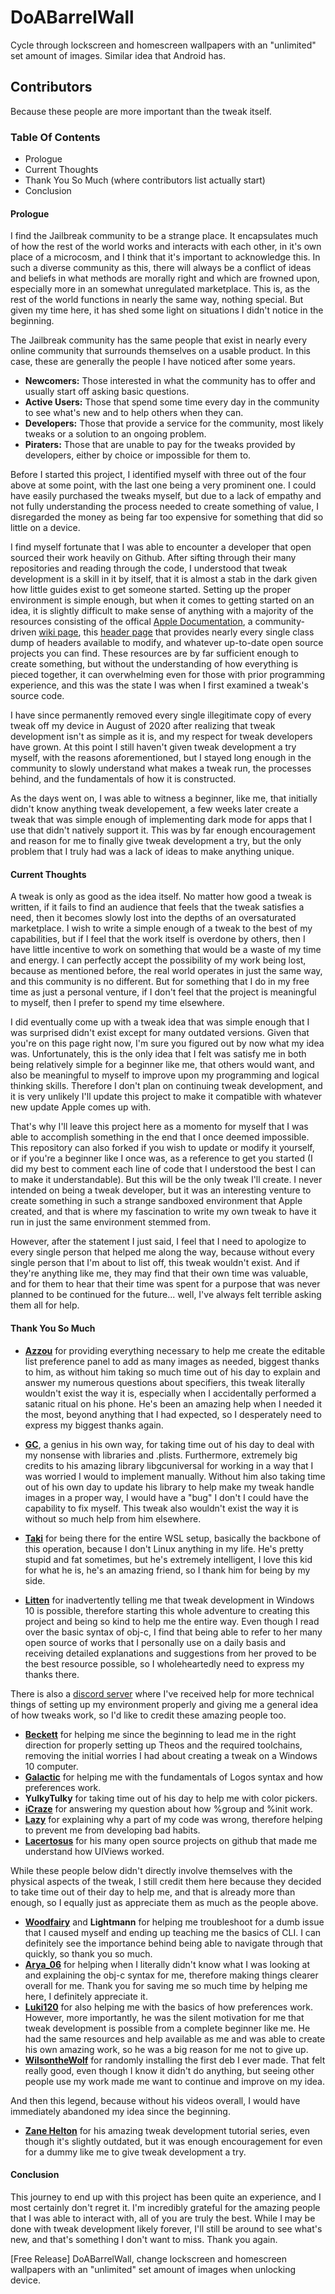 # DoABarrelWall
Cycle through lockscreen and homescreen wallpapers with an "unlimited" set amount of images. Similar idea that Android has.

## Contributors
Because these people are more important than the tweak itself.

### Table Of Contents
- Prologue
- Current Thoughts
- Thank You So Much (where contributors list actually start)
- Conclusion

#### Prologue

I find the Jailbreak community to be a strange place. It encapsulates much of how the rest of the world works and interacts with each other, in it's own place of a microcosm, and I think that it's important to acknowledge this. In such a diverse community as this, there will always be a conflict of ideas and beliefs in what methods are morally right and which are frowned upon, especially more in an somewhat unregulated marketplace. This is, as the rest of the world functions in nearly the same way, nothing special. But given my time here, it has shed some light on situations I didn't notice in the beginning.

The Jailbreak community has the same people that exist in nearly every online community that surrounds themselves on a usable product. In this case, these are generally the people I have noticed after some years.

- **Newcomers:** Those interested in what the community has to offer and usually start off asking basic questions.
- **Active Users:** Those that spend some time every day in the community to see what's new and to help others when they can.
- **Developers:** Those that provide a service for the community, most likely tweaks or a solution to an ongoing problem.
- **Piraters:** Those that are unable to pay for the tweaks provided by developers, either by choice or impossible for them to.

Before I started this project, I identified myself with three out of the four above at some point, with the last one being a very prominent one. I could have easily purchased the tweaks myself, but due to a lack of empathy and not fully understanding the process needed to create something of value, I disregarded the money as being far too expensive for something that did so little on a device.

I find myself fortunate that I was able to encounter a developer that open sourced their work heavily on Github. After sifting through their many repositories and reading through the code, I understood that tweak development is a skill in it by itself, that it is almost a stab in the dark given how little guides exist to get someone started. Setting up the proper environment is simple enough, but when it comes to getting started on an idea, it is slightly difficult to make sense of anything with a majority of the resources consisting of the offical [Apple Documentation](https://developer.apple.com/documentation/), a community-driven [wiki page](https://iphonedevwiki.net/index.php/Main_Page), this [header page](https://developer.limneos.net/) that provides nearly every single class dump of headers available to modify, and whatever up-to-date open source projects you can find. These resources are by far sufficient enough to create something, but without the understanding of how everything is pieced together, it can overwhelming even for those with prior programming experience, and this was the state I was when I first examined a tweak's source code.

I have since permanently removed every single illegitimate copy of every tweak off my device in August of 2020 after realizing that tweak development isn't as simple as it is, and my respect for tweak developers have grown. At this point I still haven't given tweak development a try myself, with the reasons aforementioned, but I stayed long enough in the community to slowly understand what makes a tweak run, the processes behind, and the fundamentals of how it is constructed. 

As the days went on, I was able to witness a beginner, like me, that initially didn't know anything tweak developement, a few weeks later create a tweak that was simple enough of implementing dark mode for apps that I use that didn't natively support it. This was by far enough encouragement and reason for me to finally give tweak development a try, but the only problem that I truly had was a lack of ideas to make anything unique. 

#### Current Thoughts

A tweak is only as good as the idea itself. No matter how good a tweak is written, if it fails to find an audience that feels that the tweak satisfies a need, then it becomes slowly lost into the depths of an oversaturated marketplace. I wish to write a simple enough of a tweak to the best of my capabilities, but if I feel that the work itself is overdone by others, then I have little incentive to work on something that would be a waste of my time and energy. I can perfectly accept the possibility of my work being lost, because as mentioned before, the real world operates in just the same way, and this community is no different. But for something that I do in my free time as just a personal venture, if I don't feel that the project is meaningful to myself, then I prefer to spend my time elsewhere. 

I did eventually come up with a tweak idea that was simple enough that I was surprised didn't exist except for many outdated versions. Given that you're on this page right now, I'm sure you figured out by now what my idea was. Unfortunately, this is the only idea that I felt was satisfy me in both being relatively simple for a beginner like me, that others would want, and also be meaningful to myself to improve upon my programming and logical thinking skills. Therefore I don't plan on continuing tweak development, and it is very unlikely I'll update this project to make it compatible with whatever new update Apple comes up with. 

That's why I'll leave this project here as a momento for myself that I was able to accomplish something in the end that I once deemed impossible. This repository can also forked if you wish to update or modify it yourself, or if you're a beginner like I once was, as a reference to get you started (I did my best to comment each line of code that I understood the best I can to make it understandable). But this will be the only tweak I'll create. I never intended on being a tweak developer, but it was an interesting venture to create something in such a strange sandboxed environment that Apple created, and that is where my fascination to write my own tweak to have it run in just the same environment stemmed from.

However, after the statement I just said, I feel that I need to apologize to every single person that helped me along the way, because without every single person that I'm about to list off, this tweak wouldn't exist. And if they're anything like me, they may find that their own time was valuable, and for them to hear that their time was spent for a purpose that was never planned to be continued for the future... well, I've always felt terrible asking them all for help. 

#### Thank You So Much

- [**Azzou**](https://twitter.com/AzzouDuGhetto) for providing everything necessary to help me create the editable list preference panel to add as many images as needed, biggest thanks to him, as without him taking so much time out of his day to explain and answer my numerous questions about specifiers, this tweak literally wouldn't exist the way it is, especially when I accidentally performed a satanic ritual on his phone. He's been an amazing help when I needed it the most, beyond anything that I had expected, so I desperately need to express my biggest thanks again.

- [**GC**](https://twitter.com/MrGcGamer), a genius in his own way, for taking time out of his day to deal with my nonsense with libraries and .plists. Furthermore, extremely big credits to his amazing library libgcuniversal for working in a way that I was worried I would to implement manually. Without him also taking time out of his own day to update his library to help make my tweak handle images in a proper way, I would have a "bug" I don't I could have the capability to fix myself. This tweak also wouldn't exist the way it is without so much help from him elsewhere.

- [**Taki**](https://twitter.com/74k1_) for being there for the entire WSL setup, basically the backbone of this operation, because I don't Linux anything in my life. He's pretty stupid and fat sometimes, but he's extremely intelligent, I love this kid for what he is, he's an amazing friend, so I thank him for being by my side.

- [**Litten**](https://twitter.com/schneelittchen) for inadvertently telling me that tweak development in Windows 10 is possible, therefore starting this whole adventure to creating this project and being so kind to help me the entire way. Even though I read over the basic syntax of obj-c, I find that being able to refer to her many open source of works that I personally use on a daily basis and receiving detailed explanations and suggestions from her proved to be the best resource possible, so I wholeheartedly need to express my thanks there.

There is also a [discord server](https://discord.gg/WWbjTum) where I've received help for more technical things of setting up my environment properly and giving me a general idea of how tweaks work, so I'd like to credit these amazing people too. 
- [**Beckett**](https://github.com/BeckettOBrien) for helping me since the beginning to lead me in the right direction for properly setting up Theos and the required toolchains, removing the initial worries I had about creating a tweak on a Windows 10 computer.
- [**Galactic**](https://twitter.com/dev_galactic) for helping me with the fundamentals of Logos syntax and how preferences work.
- **YulkyTulky** for taking time out of his day to help me with color pickers.
- [**iCraze**](https://twitter.com/icrazeios) for answering my question about how %group and %init work.
- [**Lazy**](https://twitter.com/wackyyaf) for explaining why a part of my code was wrong, therefore helping to prevent me from developing bad habits. 
- [**Lacertosus**](https://twitter.com/LacertosusDeus) for his many open source projects on github that made me understand how UIViews worked.

While these people below didn't directly involve themselves with the physical aspects of the tweak, I still credit them here because they decided to take time out of their day to help me, and that is already more than enough, so I equally just as appreciate them as much as the people above.
- [**Woodfairy**](https://twitter.com/woodfairyd) and **Lightmann** for helping me troubleshoot for a dumb issue that I caused myself and ending up teaching me the basics of CLI. I can definitely see the importance behind being able to navigate through that quickly, so thank you so much. 
- [**Arya_06**](https://twitter.com/arya_1106) for helping when I literally didn't know what I was looking at and explaining the obj-c syntax for me, therefore making things clearer overall for me. Thank you for saving me so much time by helping me here, I definitely appreciate it. 
- [**Luki120**](https://twitter.com/Lukii120) for also helping me with the basics of how preferences work. However, more importantly, he was the silent motivation for me that tweak development is possible from a complete beginner like me. He had the same resources and help available as me and was able to create his own amazing work, so he was a big reason for me not to give up. 
- [**WilsontheWolf**](https://github.com/WilsontheWolf) for randomly installing the first deb I ever made. That felt really good, even though I know it didn't do anything, but seeing other people use my work made me want to continue and improve on my idea.

And then this legend, because without his videos overall, I would have immediately abandoned my idea since the beginning.
- [**Zane Helton**](https://www.youtube.com/watch?v=uNXd4KLLjhk&list=PLFWEDfSyl7h_K8Ew4rwTzlUPgWU7nKYri) for his amazing tweak development tutorial series, even though it's slightly outdated, but it was enough encouragement for even for a dummy like me to give tweak development a try.

#### Conclusion

This journey to end up with this project has been quite an experience, and I most certainly don't regret it. I'm incredibly grateful for the amazing people that I was able to interact with, all of you are truly the best. While I may be done with tweak development likely forever, I'll still be around to see what's new, and that's something I don't want to miss. Thank you again.

[Free Release] DoABarrelWall, change lockscreen and homescreen wallpapers with an "unlimited" set amount of images when unlocking device.
